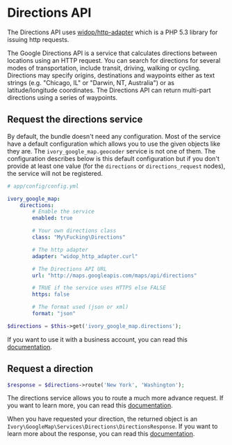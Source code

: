 # Directions API

The Directions API uses [widop/http-adapter](http://github.com/widop/http-adapter) which is a PHP 5.3 library for
issuing http requests.

The Google Directions API is a service that calculates directions between locations using an HTTP request. You can
search for directions for several modes of transportation, include transit, driving, walking or cycling. Directions
may specify origins, destinations and waypoints either as text strings (e.g. "Chicago, IL" or "Darwin, NT, Australia")
or as latitude/longitude coordinates. The Directions API can return multi-part directions using a series of waypoints.

## Request the directions service

By default, the bundle doesn't need any configuration. Most of the service have a default configuration which allows
you to use the given objects like they are. The ``ivory_google_map.geocoder`` service is not one of them. The
configuration describes below is this default configuration but if you don't provide at least one value (for the
`directions` or `directions_request` nodes), the service will not be registered.

```yaml
# app/config/config.yml

ivory_google_map:
    directions:
        # Enable the service
        enabled: true

        # Your own directions class
        class: "My\Fucking\Directions"

        # The http adapter
        adapter: "widop_http_adapter.curl"

        # The Directions API URL
        url: "http://maps.googleapis.com/maps/api/directions"

        # TRUE if the service uses HTTPS else FALSE
        https: false

        # The format used (json or xml)
        format: "json"
```

``` php
$directions = $this->get('ivory_google_map.directions');
```

If you want to use it with a business account, you can read this
[documentation](http://github.com/egeloen/IvoryGoogleMapBundle/blob/master/Resources/doc/usage/services/business_account.md).

## Request a direction

``` php
$response = $directions->route('New York', 'Washington');
```

The directions service allows you to route a much more advance request. If you want to learn more, you can read this
[documentation](http://github.com/egeloen/IvoryGoogleMapBundle/blob/master/Resources/doc/usage/services/directions/directions_request.md).

When you have requested your direction, the returned object is an
``Ivory\GoogleMap\Services\Directions\DirectionsResponse``. If you want to learn more about the response, you
can read this [documentation](http://github.com/egeloen/ivory-google-map/blob/master/doc/usage/services/directions/directions.md).
